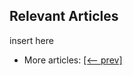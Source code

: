 ## Relevant Articles

insert here

- More articles: [[<-- prev]](/spring-boot-modules/spring-boot-3-2)
